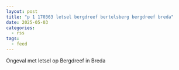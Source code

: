 ```yaml
---
layout: post
title: "p 1 170363 letsel bergdreef bertelsberg bergdreef breda"
date: 2025-05-03
categories: 
  - rss
tags: 
  - feed
---
```


Ongeval met letsel op Bergdreef in Breda

